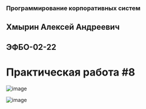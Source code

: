### Программирование корпоративных систем
## Хмырин Алексей Андреевич
## ЭФБО-02-22
# Практическая работа #8
![image](https://github.com/user-attachments/assets/81403af7-17f7-4c2b-a7b9-aa6d2b2bf050)

![image](https://github.com/user-attachments/assets/de196452-5a9d-4a15-bdfc-dbbe33c210a2)
